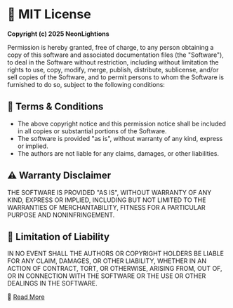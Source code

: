 # 📜 MIT License

**Copyright (c) 2025 NeonLightions**

Permission is hereby granted, free of charge, to any person obtaining a copy
of this software and associated documentation files (the "Software"), to deal
in the Software without restriction, including without limitation the rights
to use, copy, modify, merge, publish, distribute, sublicense, and/or sell
copies of the Software, and to permit persons to whom the Software is
furnished to do so, subject to the following conditions:

## 📌 Terms & Conditions

- The above copyright notice and this permission notice shall be included in all copies or substantial portions of the Software.
- The software is provided "as is", without warranty of any kind, express or implied.
- The authors are not liable for any claims, damages, or other liabilities.

## ⚠ Warranty Disclaimer

THE SOFTWARE IS PROVIDED "AS IS", WITHOUT WARRANTY OF ANY KIND, EXPRESS OR
IMPLIED, INCLUDING BUT NOT LIMITED TO THE WARRANTIES OF MERCHANTABILITY,
FITNESS FOR A PARTICULAR PURPOSE AND NONINFRINGEMENT.

## 🚀 Limitation of Liability

IN NO EVENT SHALL THE AUTHORS OR COPYRIGHT HOLDERS BE LIABLE FOR ANY CLAIM,
DAMAGES, OR OTHER LIABILITY, WHETHER IN AN ACTION OF CONTRACT, TORT, OR
OTHERWISE, ARISING FROM, OUT OF, OR IN CONNECTION WITH THE SOFTWARE OR
THE USE OR OTHER DEALINGS IN THE SOFTWARE.

🔗 [Read More](https://opensource.org/licenses/MIT)
